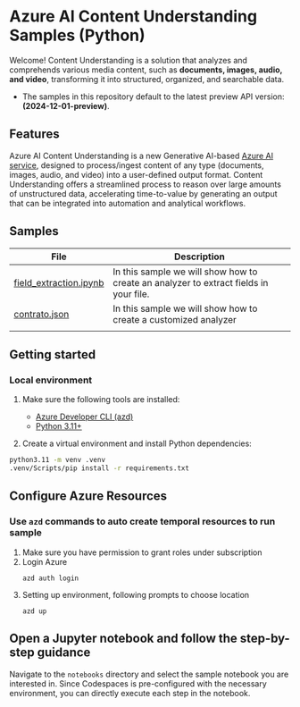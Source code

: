 # Azure AI Content Understanding Samples (Python)

Welcome! Content Understanding is a solution that analyzes and comprehends various media content, such as **documents, images, audio, and video**, transforming it into structured, organized, and searchable data.

- The samples in this repository default to the latest preview API version: **(2024-12-01-preview)**.

## Features

Azure AI Content Understanding is a new Generative AI-based [Azure AI service](https://learn.microsoft.com/en-us/azure/ai-services/content-understanding/overview), designed to process/ingest content of any type (documents, images, audio, and video) into a user-defined output format. Content Understanding offers a streamlined process to reason over large amounts of unstructured data, accelerating time-to-value by generating an output that can be integrated into automation and analytical workflows.

## Samples

| File | Description |
| --- | --- |
| [field_extraction.ipynb](notebooks/field_extraction.ipynb) | In this sample we will show how to create an analyzer to extract fields in your file.  | 
| [contrato.json](analyzer_templates/contrato.json) | In this sample we will show how to create a customized analyzer
| | 

## Getting started

### Local environment
1. Make sure the following tools are installed:

    * [Azure Developer CLI (azd)](https://aka.ms/install-azd)
    * [Python 3.11+](https://www.python.org/downloads/)

2. Create a virtual environment and install Python dependencies:
```bash
python3.11 -m venv .venv
.venv/Scripts/pip install -r requirements.txt
```

## Configure Azure Resources
###  Use `azd` commands to auto create temporal resources to run sample
1. Make sure you have permission to grant roles under subscription
2. Login Azure
    ```shell
    azd auth login
    ```
3. Setting up environment, following prompts to choose location
    ```shell
    azd up
    ```

## Open a Jupyter notebook and follow the step-by-step guidance

Navigate to the `notebooks` directory and select the sample notebook you are interested in. Since Codespaces is pre-configured with the necessary environment, you can directly execute each step in the notebook.
